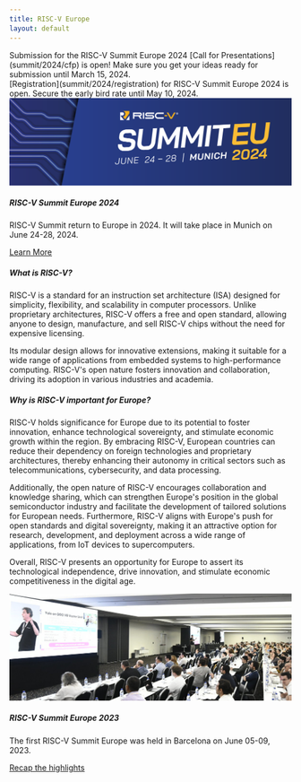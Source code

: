 ```yaml
---
title: RISC-V Europe
layout: default
---
```


<div class="alert alert-primary" role="alert" markdown="1">
  Submission for the RISC-V Summit Europe 2024 [Call for Presentations](summit/2024/cfp) is open! Make sure you get your ideas ready for submission until March 15, 2024.
</div>

<div class="alert alert-primary" role="alert" markdown="1">
  [Registration](summit/2024/registration) for RISC-V Summit Europe 2024 is open. Secure the early bird rate until May 10, 2024.
</div>

<div class="row row-cols-1 row-cols-md-2">
  <div class="col mb-4">
    <div class="card h-100">
      <a href="summit/2024"><img
        src="summit/2024/media/banners/banner.png"
        class="card-img-top"
        alt="RISC-V Summit Europe 2024 Logo"
      /></a>
      <div class="card-body">
        <h5 class="card-title">RISC-V Summit Europe 2024</h5>
        <p class="card-text">
          RISC-V Summit return to Europe in 2024. It will take place in Munich
          on June 24-28, 2024.
        </p>
        <div class="text-center">
          <a href="summit/2024" class="btn btn-primary btn-lg">Learn More</a>
        </div>
      </div>
    </div>
  </div>
  <div class="col mb-4">
    <div class="card h-100">
      <div class="card-header"><h5>What is RISC-V?</h5></div>
      <div class="card-body">
        <p class="card-text">
          RISC-V is a standard for an instruction set architecture (ISA)
          designed for simplicity, flexibility, and scalability in computer
          processors. Unlike proprietary architectures, RISC-V offers a free and
          open standard, allowing anyone to design, manufacture, and sell RISC-V
          chips without the need for expensive licensing.
        </p>
        <p class="card-text">
          Its modular design allows for innovative extensions, making it
          suitable for a wide range of applications from embedded systems to
          high-performance computing. RISC-V's open nature fosters innovation
          and collaboration, driving its adoption in various industries and
          academia.
        </p>
      </div>
    </div>
  </div>
  <div class="col mb-4">
    <div class="card h-100">
      <div class="card-header">
        <h5>Why is RISC-V important for Europe?</h5>
      </div>
      <div class="card-body">
        <p class="card-text">
          RISC-V holds significance for Europe due to its potential to foster
          innovation, enhance technological sovereignty, and stimulate economic
          growth within the region. By embracing RISC-V, European countries can
          reduce their dependency on foreign technologies and proprietary
          architectures, thereby enhancing their autonomy in critical sectors
          such as telecommunications, cybersecurity, and data processing.
        </p>
        <p class="card-text">
          Additionally, the open nature of RISC-V encourages collaboration and
          knowledge sharing, which can strengthen Europe's position in the
          global semiconductor industry and facilitate the development of
          tailored solutions for European needs. Furthermore, RISC-V aligns with
          Europe's push for open standards and digital sovereignty, making it an
          attractive option for research, development, and deployment across a
          wide range of applications, from IoT devices to supercomputers.
        </p>
        <p class="card-text">
          Overall, RISC-V presents an opportunity for Europe to assert its
          technological independence, drive innovation, and stimulate economic
          competitiveness in the digital age.
        </p>
      </div>
    </div>
  </div>
  <div class="col mb-4">
    <div class="card h-100">
      <img
        src="summit/2023/media/banners/banner.jpg"
        class="card-img-top"
        alt="RISC-V Summit Europe 2023 Impression"
      />
      <div class="card-body">
        <h5 class="card-title">RISC-V Summit Europe 2023</h5>
        <p class="card-text">
          The first RISC-V Summit Europe was held in Barcelona on June 05-09,
          2023.
        </p>
        <div class="text-center">
          <a href="summit/2023" class="btn btn-primary btn-lg"
            >Recap the highlights</a
          >
        </div>
      </div>
    </div>
  </div>
</div>
